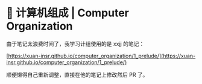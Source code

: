 # 🔮 计算机组成 | Computer Organization

由于笔记太浪费时间了，我学习计组使用的是 xxjj 的笔记：

[https://xuan-insr.github.io/computer_organization/1_prelude/](https://xuan-insr.github.io/computer_organization/1_prelude/)

顺便懒得自己重新调整，直接在他的笔记上修改然后 PR 了。